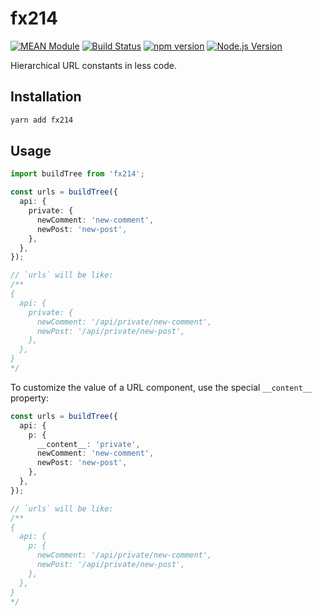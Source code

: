 # fx214

[![MEAN Module](https://img.shields.io/badge/MEAN%20Module-TypeScript-blue.svg?style=flat-square)](https://github.com/mgenware/MEAN-Module)
[![Build Status](https://github.com/mgenware/fx214/workflows/Build/badge.svg)](https://github.com/mgenware/fx214/actions)
[![npm version](https://img.shields.io/npm/v/fx214.svg?style=flat-square)](https://npmjs.com/package/fx214)
[![Node.js Version](http://img.shields.io/node/v/fx214.svg?style=flat-square)](https://nodejs.org/en/)

Hierarchical URL constants in less code.

## Installation

```sh
yarn add fx214
```

## Usage

```ts
import buildTree from 'fx214';

const urls = buildTree({
  api: {
    private: {
      newComment: 'new-comment',
      newPost: 'new-post',
    },
  },
});

// `urls` will be like:
/**
{
  api: {
    private: {
      newComment: '/api/private/new-comment',
      newPost: '/api/private/new-post',
    },
  },
}
*/
```

To customize the value of a URL component, use the special `__content__` property:

```ts
const urls = buildTree({
  api: {
    p: {
      __content__: 'private',
      newComment: 'new-comment',
      newPost: 'new-post',
    },
  },
});

// `urls` will be like:
/**
{
  api: {
    p: {
      newComment: '/api/private/new-comment',
      newPost: '/api/private/new-post',
    },
  },
}
*/
```
